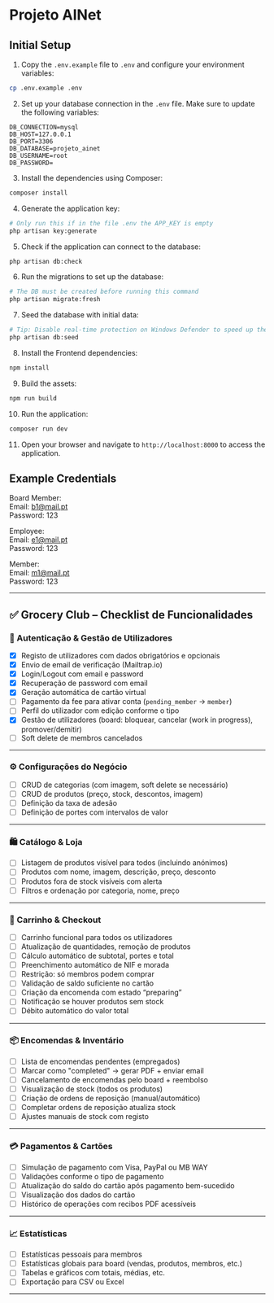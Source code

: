 # Projeto AINet

## Initial Setup


1. Copy the `.env.example` file to `.env` and configure your environment variables:
```bash
cp .env.example .env
```

2. Set up your database connection in the `.env` file. Make sure to update the following variables:
```env
DB_CONNECTION=mysql
DB_HOST=127.0.0.1
DB_PORT=3306
DB_DATABASE=projeto_ainet
DB_USERNAME=root
DB_PASSWORD=
```

3. Install the dependencies using Composer:
```bash
composer install
```

4. Generate the application key:
```bash
# Only run this if in the file .env the APP_KEY is empty
php artisan key:generate
```
5. Check if the application can connect to the database:
```bash
php artisan db:check
```

6. Run the migrations to set up the database:
```bash
# The DB must be created before running this command
php artisan migrate:fresh
```

7. Seed the database with initial data:
```bash
# Tip: Disable real-time protection on Windows Defender to speed up the process
php artisan db:seed
```

8. Install the Frontend dependencies:
```bash
npm install
```

9. Build the assets:
```bash
npm run build
```

10. Run the application:
```bash
composer run dev
```

11. Open your browser and navigate to `http://localhost:8000` to access the application.

## Example Credentials

Board Member:\
Email: b1@mail.pt\
Password: 123

Employee:\
Email: e1@mail.pt\
Password: 123

Member:\
Email: m1@mail.pt\
Password: 123

---

## ✅ Grocery Club – Checklist de Funcionalidades

### 🔐 Autenticação & Gestão de Utilizadores
- [x] Registo de utilizadores com dados obrigatórios e opcionais
- [x] Envio de email de verificação (Mailtrap.io)
- [x] Login/Logout com email e password
- [x] Recuperação de password com email
- [x] Geração automática de cartão virtual
- [ ] Pagamento da fee para ativar conta (`pending_member` → `member`)
- [ ] Perfil do utilizador com edição conforme o tipo
- [x] Gestão de utilizadores (board: bloquear, cancelar (work in progress), promover/demitir)
- [ ] Soft delete de membros cancelados

---

### ⚙️ Configurações do Negócio
- [ ] CRUD de categorias (com imagem, soft delete se necessário)
- [ ] CRUD de produtos (preço, stock, descontos, imagem)
- [ ] Definição da taxa de adesão
- [ ] Definição de portes com intervalos de valor

---

### 🛍️ Catálogo & Loja
- [ ] Listagem de produtos visível para todos (incluindo anónimos)
- [ ] Produtos com nome, imagem, descrição, preço, desconto
- [ ] Produtos fora de stock visíveis com alerta
- [ ] Filtros e ordenação por categoria, nome, preço

---

### 🛒 Carrinho & Checkout
- [ ] Carrinho funcional para todos os utilizadores
- [ ] Atualização de quantidades, remoção de produtos
- [ ] Cálculo automático de subtotal, portes e total
- [ ] Preenchimento automático de NIF e morada
- [ ] Restrição: só membros podem comprar
- [ ] Validação de saldo suficiente no cartão
- [ ] Criação da encomenda com estado “preparing”
- [ ] Notificação se houver produtos sem stock
- [ ] Débito automático do valor total

---

### 📦 Encomendas & Inventário
- [ ] Lista de encomendas pendentes (empregados)
- [ ] Marcar como "completed" → gerar PDF + enviar email
- [ ] Cancelamento de encomendas pelo board + reembolso
- [ ] Visualização de stock (todos os produtos)
- [ ] Criação de ordens de reposição (manual/automático)
- [ ] Completar ordens de reposição atualiza stock
- [ ] Ajustes manuais de stock com registo

---

### 💳 Pagamentos & Cartões
- [ ] Simulação de pagamento com Visa, PayPal ou MB WAY
- [ ] Validações conforme o tipo de pagamento
- [ ] Atualização do saldo do cartão após pagamento bem-sucedido
- [ ] Visualização dos dados do cartão
- [ ] Histórico de operações com recibos PDF acessíveis

---

### 📈 Estatísticas
- [ ] Estatísticas pessoais para membros
- [ ] Estatísticas globais para board (vendas, produtos, membros, etc.)
- [ ] Tabelas e gráficos com totais, médias, etc.
- [ ] Exportação para CSV ou Excel

---
